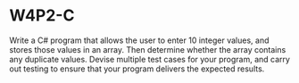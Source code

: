 # W4P2-C

Write a C# program that allows the user to enter 10 integer values, and stores those values in an array. Then determine whether the array contains any duplicate values. Devise multiple test cases for your program, and carry out testing to ensure that your program delivers the expected results.
